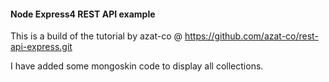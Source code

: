 #### Node Express4 REST API example
This is a build of the tutorial by azat-co @ https://github.com/azat-co/rest-api-express.git

I have added some mongoskin code to display all collections.
